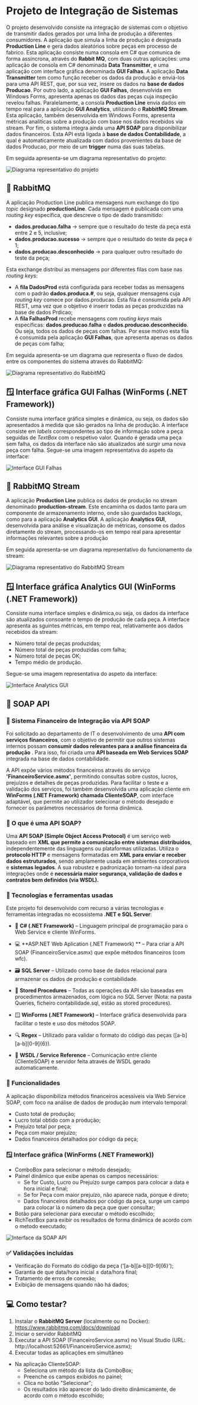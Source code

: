 # Projeto de Integração de Sistemas

O projeto desenvolvido consiste na integração de sistemas com o objetivo de transmitir dados gerados por uma linha de produção a diferentes consumidores. A aplicação que simula a linha de produção é designada **Production Line** e gera dados aleatórios sobre peças em processo de fabrico. Esta aplicação consiste numa consola em C# que comunica de forma assíncrona, através do **Rabbit MQ**, com duas outras aplicações: uma aplicação de consola em C# denominada **Data Transmitter**, e uma aplicação com interface gráfica denominada **GUI Falhas**.
A aplicação **Data Transmitter** tem como função receber os dados da produção e enviá-los para uma API REST, que, por sua vez, insere os dados na **base de dados Producao**. Por outro lado, a aplicação  **GUI Falhas**, desenvolvida em Windows Forms, apresenta apenas os dados das peças cuja inspeção revelou falhas.
Paralelamente, a consola **Production Line** envia dados em tempo real para a aplicação **GUI Analytics**, utilizando o **RabbitMQ Stream**. Esta aplicação, também desenvolvida em Windows Forms, apresenta métricas analíticas sobre a produção com base nos dados recebidos via stream. 
Por fim, o sistema integra ainda uma **API SOAP** para disponibilizar dados financeiros. Esta API está ligada à **base de dados Contabilidade**, a qual é automaticamente atualizada com dados provenientes da base de dados Producao, por meio de um **trigger** numa das suas tabelas.

Em seguida apresenta-se um diagrama representativo do projeto:

![Diagrama representativo do projeto](Diagramas/IntegrationDiagram.png)

## 🐰 RabbitMQ
A aplicação Production Line publica mensagens num exchange do tipo *topic* designado **productionLine**. Cada mensagem é publicada com uma *routing key* específica, que descreve o tipo de dado transmitido:
- **dados.producao.falha** -> sempre que o resultado do teste da peça está entre 2 e 5, inclusive;
- **dados.producao.sucesso** -> sempre que o resultado do teste da peça é 1;
- **dados.producao.desconhecido** -> para qualquer outro resultado do teste da peça;

Esta exchange distribui as mensagens por diferentes filas com base nas *routing keys*:
- A **fila DadosProd** está configurada para receber todas as mensagens com o padrão **dados.produca.#**, ou seja, qualquer mensagens cuja *routing key* comece por dados.producao. Esta fila é consumida pela API REST, uma vez que o objetivo é inserir todas as peças produzidas na base de dados Prdicao;
- A **fila FalhasProd** recebe mensagens com *routing keys* mais específicas: **dados.producao.falha** e **dados.producao.desconhecido**. Ou seja, todos os dados de peças com falhas. Por esse motivo esta fila é consumida pela aplicação **GUI Falhas**, que apresenta apenas os dados de peças com falha;

Em seguida apresenta-se um diagrama que representa o fluxo de dados entre os componentes do sistema através do RabbitMQ:

![Diagrama representativo do RabbitMQ ](Diagramas/RabbitMQDiagram.png)

## 🪟 Interface gráfica GUI Falhas (WinForms (.NET Framework))
Consiste numa interface gráfica simples e dinâmica, ou seja, os dados são apresentados à medida que são gerados na linha de produção. A interface consiste em *labels* correspondentes ao tipo de informação sobre a peça seguidas de *TextBox* com o respetivo valor. Quando é gerada uma peça sem falha, os dados da interface não são atualizados até surgir uma nova peça com falha.
Segue-se uma imagem representativa do aspeto da interface:

![Interface GUI Falhas](Diagramas/GUI_Falhas.png)

## 🐰 RabbitMQ Stream

A aplicação **Production Line** publica os dados de produção no stream denominado **production-stream**. Este encaminha os dados tanto para um componente de armazenamento interno, onde são guardados backlogs, como para a aplicação **Analytics GUI**.  A aplicação **Analytics GUI**, desenvolvida para análise e visualização de métricas, consome os dados diretamente do stream, processando-os em tempo real para apresentar informações relevantes sobre a produção 

Em seguida apresenta-se um diagrama representativo do funcionamento da stream:

![Diagrama representativo do RabbitMQ Stream](Diagramas/RabbitMQStream_Diagram.png)

## 🪟 Interface gráfica Analytics GUI (WinForms (.NET Framework))
Consiste numa interface simples e dinâmica,ou seja, os dados da interface são atualizados consoante o tempo de produção de cada peça. A interface apresenta as sguintes métricas, em tempo real, relativamente aos dados recebidos da stream:
- Número total de peças produzidas;
- Número total de peças produzidas com falha;
- Número total de peças OK;
- Tempo médio de produção.

Segue-se uma imagem representativa do aspeto da interface:

![Interface Analytics GUI](Diagramas/GUI_Analytics.png)

## 🧼 SOAP API

### 📌 Sistema Financeiro de Integração via API SOAP ###

Foi solicitado ao departamento de IT o desenvolvimento de uma **API com serviços financeiros**, com o objetivo de permitir que outros sistemas internos possam **consumir dados relevantes para a análise financeira da produção** . Para isso, foi criada uma **API baseada em Web Services SOAP** integrada na base de dados contabilidade.

A API expõe vários métodos financeiros através do serviço **'FinanceiroService.asmx'**, permitindo consultas sobre custos, lucros, prejuízos e detalhes de peças produzidas. Para facilitar o teste e a validação dos serviços, foi também desenvolvida uma aplicação cliente em **WinForms (.NET Framework) chamada ClienteSOAP**, com interface adaptável, que permite ao utilizador selecionar o método desejado e fornecer os parâmetros necessários de forma dinâmica.



### 📌 O que é uma API SOAP? ###

Uma **API SOAP (Simple Object Access Protocol)** é um serviço web baseado em **XML que permite a comunicação entre sistemas distribuídos**, independentemente das linguagens ou plataformas utilizadas. Utiliza o **protocolo HTTP** e mensagens formatadas em **XML para enviar e receber dados estruturados**, sendo amplamente usada em ambientes corporativos e **sistemas legados**. A sua robustez e padronização tornam-na ideal para integrações onde é **necessária maior segurança, validação de dados e contratos bem definidos (via WSDL).**



### 🧩 Tecnologias e ferramentas usadas ###

Este projeto foi desenvolvido com recurso a várias tecnologias e ferramentas integradas no ecossistema **.NET e SQL Server**:

  * 🔧 **C# (.NET Framework)** – Linguagem principal de programação para o Web Service e cliente WinForms.
  
  * 💻 **ASP.NET Web Aplication (.NET Framework) ** – Para criar a API SOAP (FinanceiroService.asmx) que expõe métodos financeiros (com wfc).
  
  * 🗃️ **SQL Server** – Utilizado como base de dados relacional para armazenar os dados de produção e contabilidade.
  
  * 🧪 **Stored Procedures** – Todas as operações da API são baseadas em procedimentos armazenados, com lógica no SQL Server (Nota: na pasta Queries, ficheiro contabilidade.sql, estão as stored procedures).
  
  * 🪟 **WinForms (.NET Framework)** – Interface gráfica desenvolvida para facilitar o teste e uso dos métodos SOAP.
  
  * 🔍 **Regex** – Utilizado para validar o formato do código das peças ([a-b][a-b][0-9]{6}).
  
  * 🔗 **WSDL / Service Reference** – Comunicação entre cliente (ClienteSOAP) e servidor feita através de WSDL gerado automaticamente.



### 🔧 Funcionalidades ###
A aplicação disponibiliza métodos financeiros acessíveis via Web Service SOAP, com foco na análise de dados de produção num intervalo temporal:
 * Custo total de produção;
 * Lucro total obtido com a produção;
 * Prejuízo total por peça; 
 * Peça com maior prejuízo;
 * Dados financeiros detalhados por código da peça;



### 🪟 Interface gráfica (WinForms (.NET Framework)) ###

  * ComboBox para selecionar o método desejado;
  * Painel dinâmico que exibe apenas os campos necessários:
  	- Se for Custo, Lucro ou Prejuízo surge campos para colocar a data e hora inicial e final;
  	- Se for Peça com maior prejuízo, não aparece nada, porque é direto;
  	- Dados financeiros detalhados por código da peça, surge um campo para colocar lá o número da peça que quer consultar;
  * Botão para selecionar para executar o método escolhido;
  * RichTextBox para exibir os resultados de forma dinâmica de acordo com o metodo executado;

![Interface da SOAP API](Diagramas/Demo_Interface.png)

### ✅ Validações incluídas ###

- Verificação do Formato do código da peça ('[a-b][a-b][0-9]{6}');
- Garantia de que data/hora inicial ≤ data/hora final;
- Tratamento de erros de conexão;
- Exibição de mensagens quando não há dados;



## 💻 Como testar?
1. Instalar o **RabbitMQ Server** (localmente ou no Docker): https://www.rabbitmq.com/docs/download
2. Iniciar o servidor RabbitMQ
3. Executar a API SOAP (FinanceiroService.asmx) no Visual Studio (URL: http://localhost:52661/FinanceiroService.asmx); 
4. Executar todas as aplicações em simultâneo
 - Na aplicação ClienteSOAP:
   - Seleciona um método da lista da ComboBox;
   - Preenche os campos exibidos no painel;
   - Clica no botão "Selecionar";
   - Os resultados irão aparecer do lado direito dinâmicamente, de acordo com o método escolhido;
